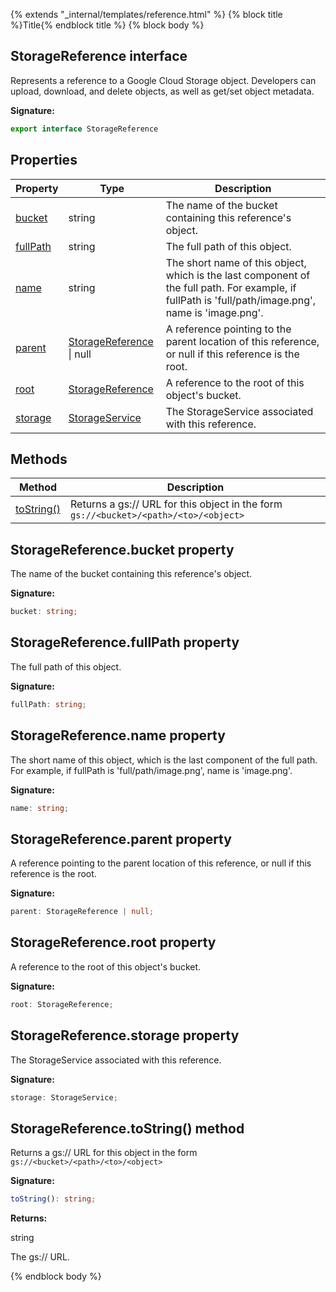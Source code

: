 {% extends "_internal/templates/reference.html" %}
{% block title %}Title{% endblock title %}
{% block body %}

## StorageReference interface

Represents a reference to a Google Cloud Storage object. Developers can upload, download, and delete objects, as well as get/set object metadata.

<b>Signature:</b>

```typescript
export interface StorageReference 
```

## Properties

|  Property | Type | Description |
|  --- | --- | --- |
|  [bucket](./storage-types.storagereference.md#storagereferencebucket_property) | string | The name of the bucket containing this reference's object. |
|  [fullPath](./storage-types.storagereference.md#storagereferencefullpath_property) | string | The full path of this object. |
|  [name](./storage-types.storagereference.md#storagereferencename_property) | string | The short name of this object, which is the last component of the full path. For example, if fullPath is 'full/path/image.png', name is 'image.png'. |
|  [parent](./storage-types.storagereference.md#storagereferenceparent_property) | [StorageReference](./storage-types.storagereference.md#storagereference_interface) \| null | A reference pointing to the parent location of this reference, or null if this reference is the root. |
|  [root](./storage-types.storagereference.md#storagereferenceroot_property) | [StorageReference](./storage-types.storagereference.md#storagereference_interface) | A reference to the root of this object's bucket. |
|  [storage](./storage-types.storagereference.md#storagereferencestorage_property) | [StorageService](./storage-types.storageservice.md#storageservice_interface) | The StorageService associated with this reference. |

## Methods

|  Method | Description |
|  --- | --- |
|  [toString()](./storage-types.storagereference.md#storagereferencetostring_method) | Returns a gs:// URL for this object in the form <code>gs://&lt;bucket&gt;/&lt;path&gt;/&lt;to&gt;/&lt;object&gt;</code> |

## StorageReference.bucket property

The name of the bucket containing this reference's object.

<b>Signature:</b>

```typescript
bucket: string;
```

## StorageReference.fullPath property

The full path of this object.

<b>Signature:</b>

```typescript
fullPath: string;
```

## StorageReference.name property

The short name of this object, which is the last component of the full path. For example, if fullPath is 'full/path/image.png', name is 'image.png'.

<b>Signature:</b>

```typescript
name: string;
```

## StorageReference.parent property

A reference pointing to the parent location of this reference, or null if this reference is the root.

<b>Signature:</b>

```typescript
parent: StorageReference | null;
```

## StorageReference.root property

A reference to the root of this object's bucket.

<b>Signature:</b>

```typescript
root: StorageReference;
```

## StorageReference.storage property

The StorageService associated with this reference.

<b>Signature:</b>

```typescript
storage: StorageService;
```

## StorageReference.toString() method

Returns a gs:// URL for this object in the form `gs://<bucket>/<path>/<to>/<object>`

<b>Signature:</b>

```typescript
toString(): string;
```
<b>Returns:</b>

string

The gs:// URL.

{% endblock body %}
